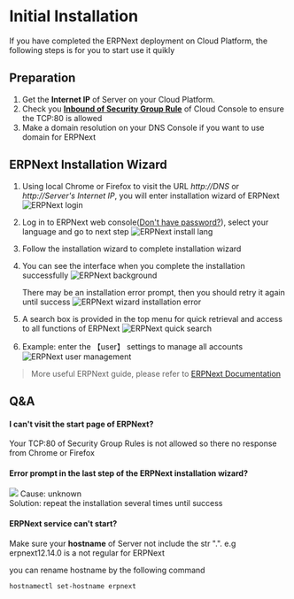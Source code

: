 # Initial Installation

If you have completed the ERPNext deployment on Cloud Platform, the following steps is for you to start use it quikly

## Preparation

1. Get the **Internet IP** of Server on your Cloud Platform.
2. Check you **[Inbound of Security Group Rule](https://support.websoft9.com/docs/faq/tech-instance.html)** of Cloud Console to ensure the TCP:80 is allowed
3. Make a domain resolution on your DNS Console if you want to use domain for ERPNext

## ERPNext Installation Wizard

1. Using local Chrome or Firefox to visit the URL *http://DNS* or *http://Server's Internet IP*, you will enter installation wizard of ERPNext
   ![ERPNext login](https://libs.websoft9.com/Websoft9/DocsPicture/en/erpnext/erpnext-login-websoft9.png)

2. Log in to ERPNext web console([Don't have password?](/stack-accounts.md#erpnext)), select your language and go to next step 
   ![ERPNext install lang](https://libs.websoft9.com/Websoft9/DocsPicture/en/erpnext/erpnext-installlanguage-websoft9.png)

3. Follow the installation wizard to complete installation wizard

4. You can see the interface when you complete the installation successfully
   ![ERPNext background](https://libs.websoft9.com/Websoft9/DocsPicture/en/erpnext/erpnext-ok-websoft9.png)

   There may be an installation error prompt, then you should retry it again until success
   ![ERPNext wizard installation error](https://libs.websoft9.com/Websoft9/DocsPicture/zh/erpnext/erpnext-wizarderror-websoft9.png)

5. A search box is provided in the top menu for quick retrieval and access to all functions of ERPNext
   ![ERPNext quick search](https://libs.websoft9.com/Websoft9/DocsPicture/en/erpnext/erpnext-usersearch-websoft9.png)

6. Example: enter the 【user】 settings to manage all accounts
   ![ERPNext user management](https://libs.websoft9.com/Websoft9/DocsPicture/en/erpnext/erpnext-userlist-websoft9.png)

> More useful ERPNext guide, please refer to [ERPNext Documentation](https://docs.erpnext.com/)

## Q&A

#### I can't visit the start page of ERPNext?

Your TCP:80 of Security Group Rules is not allowed so there no response from Chrome or Firefox

#### Error prompt in the last step of the ERPNext installation wizard?

![](https://libs.websoft9.com/Websoft9/DocsPicture/zh/erpnext/erpnext-wizarderror-websoft9.png)
Cause: unknown  
Solution: repeat the installation several times until success

#### ERPNext service can't start? 

Make sure your **hostname** of Server not include the str ".". e.g erpnext12.14.0 is a not regular for ERPNext

you can rename hostname by the following command

```
hostnamectl set-hostname erpnext
```